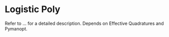 # Logistic Poly
Refer to ... for a detailed description. Depends on Effective Quadratures and Pymanopt.
